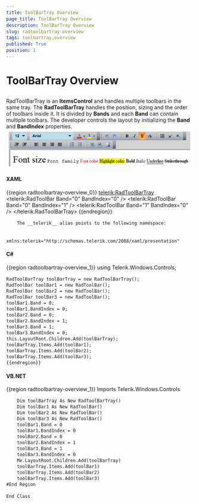 ```yaml
---
title: ToolBarTray Overview
page_title: ToolBarTray Overview
description: ToolBarTray Overview
slug: radtoolbartray-overview
tags: toolbartray,overview
published: True
position: 1
---
```


# ToolBarTray Overview



## 

RadToolBarTray is an __ItemsControl__ and handles multiple toolbars in the same tray. 
        The __RadToolBarTray__ handles the position, sizing and the order of toolbars inside it. 
        It is divided by __Bands__ and each __Band__ can contain multiple toolbars.
        The developer controls the layout by initializing the __Band__ and __BandIndex__ properties.
 ![](images/toolbar4.png)

#### __XAML__

{{region radtoolbartray-overview_0}}
	    <telerik:RadToolBarTray>
	        <telerik:RadToolBar Band="0" BandIndex="0" />
	        <telerik:RadToolBar Band="0" BandIndex="1" />
	        <telerik:RadToolBar Band="1" BandIndex="0" />
	    </telerik:RadToolBarTray>
	{{endregion}}



>
        The __telerik__ alias points to the following namespace:
        

	xmlns:telerik="http://schemas.telerik.com/2008/xaml/presentation"



#### __C#__

{{region radtoolbartray-overview_1}}
	using Telerik.Windows.Controls;
	
	RadToolBarTray toolBarTray = new RadToolBarTray();
	RadToolBar toolBar1 = new RadToolBar();
	RadToolBar toolBar2 = new RadToolBar();
	RadToolBar toolBar3 = new RadToolBar();
	toolBar1.Band = 0;
	toolBar1.BandIndex = 0;
	toolBar2.Band = 0;
	toolBar2.BandIndex = 1;
	toolBar3.Band = 1;
	toolBar3.BandIndex = 0;
	this.LayoutRoot.Children.Add(toolBarTray);
	toolBarTray.Items.Add(toolBar1);
	toolBarTray.Items.Add(toolBar2);
	toolBarTray.Items.Add(toolBar3);
	{{endregion}}



#### __VB.NET__

{{region radtoolbartray-overview_1}}
		Imports Telerik.Windows.Controls
	
		Dim toolBarTray As New RadToolBarTray()
		Dim toolBar1 As New RadToolBar()
		Dim toolBar2 As New RadToolBar()
		Dim toolBar3 As New RadToolBar()
		toolBar1.Band = 0
		toolBar1.BandIndex = 0
		toolBar2.Band = 0
		toolBar2.BandIndex = 1
		toolBar3.Band = 1
		toolBar3.BandIndex = 0
		Me.LayoutRoot.Children.Add(toolBarTray)
		toolBarTray.Items.Add(toolBar1)
		toolBarTray.Items.Add(toolBar2)
		toolBarTray.Items.Add(toolBar3)
	#End Region
	
	End Class


